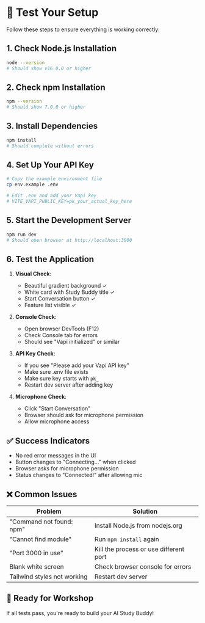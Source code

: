 # 🧪 Test Your Setup

Follow these steps to ensure everything is working correctly:

## 1. Check Node.js Installation

```bash
node --version
# Should show v16.0.0 or higher
```

## 2. Check npm Installation

```bash
npm --version
# Should show 7.0.0 or higher
```

## 3. Install Dependencies

```bash
npm install
# Should complete without errors
```

## 4. Set Up Your API Key

```bash
# Copy the example environment file
cp env.example .env

# Edit .env and add your Vapi key
# VITE_VAPI_PUBLIC_KEY=pk_your_actual_key_here
```

## 5. Start the Development Server

```bash
npm run dev
# Should open browser at http://localhost:3000
```

## 6. Test the Application

1. **Visual Check**:
   - Beautiful gradient background ✓
   - White card with Study Buddy title ✓
   - Start Conversation button ✓
   - Feature list visible ✓

2. **Console Check**:
   - Open browser DevTools (F12)
   - Check Console tab for errors
   - Should see "Vapi initialized" or similar

3. **API Key Check**:
   - If you see "Please add your Vapi API key"
   - Make sure .env file exists
   - Make sure key starts with `pk_`
   - Restart dev server after adding key

4. **Microphone Check**:
   - Click "Start Conversation"
   - Browser should ask for microphone permission
   - Allow microphone access

## ✅ Success Indicators

- No red error messages in the UI
- Button changes to "Connecting..." when clicked
- Browser asks for microphone permission
- Status changes to "Connected!" after allowing mic

## ❌ Common Issues

| Problem | Solution |
|---------|----------|
| "Command not found: npm" | Install Node.js from nodejs.org |
| "Cannot find module" | Run `npm install` again |
| "Port 3000 in use" | Kill the process or use different port |
| Blank white screen | Check browser console for errors |
| Tailwind styles not working | Restart dev server |

## 🎉 Ready for Workshop

If all tests pass, you're ready to build your AI Study Buddy!
